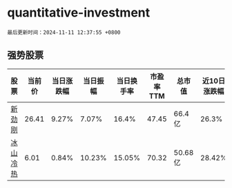 # quantitative-investment

`最后更新时间：2024-11-11 12:37:55 +0800`

## 强势股票

|股票|当前价|当日涨跌幅|当日振幅|当日换手率|市盈率TTM|总市值|近10日涨跌幅|
|----|----|----|----|----|----|----|----|
|[新劲刚](https://xueqiu.com/S/SZ300629)|26.41|9.27%|7.07%|16.4%|47.45|66.4亿|26.3%|
|[冰山冷热](https://xueqiu.com/S/SZ000530)|6.01|0.84%|10.23%|15.05%|70.32|50.68亿|28.42%|
